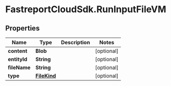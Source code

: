 # FastreportCloudSdk.RunInputFileVM

## Properties

Name | Type | Description | Notes
------------ | ------------- | ------------- | -------------
**content** | **Blob** |  | [optional] 
**entityId** | **String** |  | [optional] 
**fileName** | **String** |  | [optional] 
**type** | [**FileKind**](FileKind.md) |  | [optional] 


